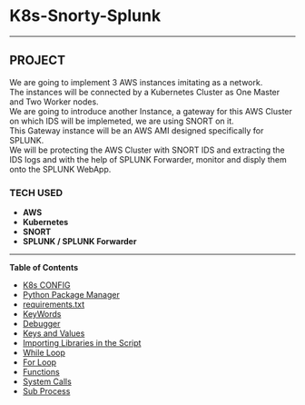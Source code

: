 # K8s-Snorty-Splunk
_________________________________

## PROJECT 

We are going to implement 3 AWS instances imitating as a network. </br>
The instances will be connected by a Kubernetes Cluster as One Master and Two Worker nodes. </br>
We are going to introduce another Instance, a gateway for this AWS Cluster on which IDS will be implemeted, we are using SNORT on it. </br>
This Gateway instance will be an AWS AMI designed specifically for SPLUNK. </br>
We will be protecting the AWS Cluster with SNORT IDS and extracting the IDS logs and with the help of SPLUNK Forwarder, monitor and disply them onto the SPLUNK WebApp. </br>



### TECH USED

- **AWS** </br>
- **Kubernetes** </br>
- **SNORT** </br>
- **SPLUNK / SPLUNK Forwarder** </br>

___________________________________________________

**Table of Contents**

<!--ts-->
* [K8s CONFIG](https://github.com/TheOneOh1/K8s-Snorty-Splunk/blob/main/k8s.md#k8s-config)
* [Python Package Manager](#python-package-manager)
* [requirements.txt](#requirementstxt)
* [KeyWords](#keywords)
* [Debugger](#debugger)
* [Keys and Values](#keys-and-values)
* [Importing Libraries in the Script](#importing-libraries-in-the-script)
* [While Loop](#while-loop)
* [For Loop](#for-loop)
* [Functions](#functions)
* [System Calls](#system-calls)
* [Sub Process](#sub-process)
<!--te-->
